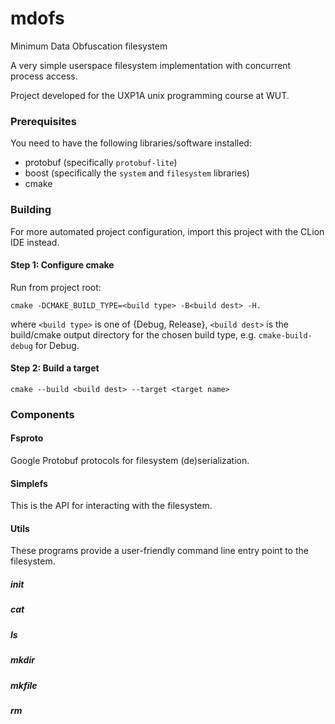 # mdofs

Minimum Data Obfuscation filesystem

A very simple userspace filesystem implementation with concurrent process access.

Project developed for the UXP1A unix programming course at WUT.

### Prerequisites

You need to have the following libraries/software installed:

* protobuf (specifically `protobuf-lite`)
* boost (specifically the `system` and `filesystem` libraries)
* cmake

### Building

For more automated project configuration, import this project with the CLion IDE instead.

#### Step 1: Configure cmake

Run from project root:

`cmake -DCMAKE_BUILD_TYPE=<build type> -B<build dest> -H.`

where `<build type>` is one of {Debug, Release},
`<build dest>` is the build/cmake output directory for the chosen build type, e.g. `cmake-build-debug` for Debug.

#### Step 2: Build a target

`cmake --build <build dest> --target <target name>`

### Components

#### Fsproto

Google Protobuf protocols for filesystem (de)serialization.

#### Simplefs

This is the API for interacting with the filesystem.

#### Utils

These programs provide a user-friendly command line entry point to the filesystem.

##### init

##### cat

##### ls

##### mkdir

##### mkfile

##### rm

